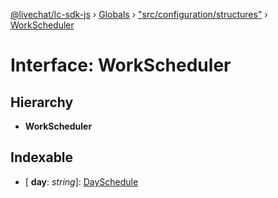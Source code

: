 [@livechat/lc-sdk-js](../README.md) › [Globals](../globals.md) › ["src/configuration/structures"](../modules/_src_configuration_structures_.md) › [WorkScheduler](_src_configuration_structures_.workscheduler.md)

# Interface: WorkScheduler

## Hierarchy

* **WorkScheduler**

## Indexable

* \[ **day**: *string*\]: [DaySchedule](_src_configuration_structures_.dayschedule.md)

